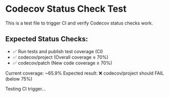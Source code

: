 # Codecov Status Check Test

This is a test file to trigger CI and verify Codecov status checks work.

## Expected Status Checks:
- ✅ Run tests and publish test coverage (CI)
- ✅ codecov/project (Overall coverage ≥ 70%)
- ✅ codecov/patch (New code coverage ≥ 70%)

Current coverage: ~65.9%
Expected result: ❌ codecov/project should FAIL (below 75%)

Testing CI trigger...
